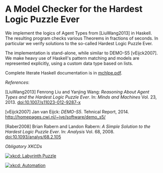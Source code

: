 # A Model Checker for the Hardest Logic Puzzle Ever

We implement the logics of Agent Types from [LiuWang2013] in Haskell.
The resulting program checks various Theorems in fractions of seconds.
In particular we verify solutions to the so-called Hardest Logic Puzzle Ever.

The implementation is stand-alone, while similar to DEMO-S5 [vEijck2007].
We make heavy use of Haskell's pattern matching and models are
represented explicitly, using a custom data type based on lists.

Complete literate Haskell documentation is in [mchlpe.pdf](mchlpe.pdf).


*References*:

[LiuWang2013] Fenrong Liu and Yanjing Wang:
*Reasoning About Agent Types and the Hardest Logic Puzzle Ever*.
In: *Minds and Machines* Vol. 23, 2013.
[doi:10.1007/s11023-012-9287-x](http://dx.doi.org/10.1007/s11023-012-9287-x)

[vEijck2007] Jan van Eijck: *DEMO-S5*.
Tehnical Report, 2014.
<http://homepages.cwi.nl/~jve/software/demo_s5/>

[Raber2008] Brian Rabern and Landon Rabern:
*A Simple Solution to the Hardest Logic Puzzle Ever*.
In: *Analysis* Vol. 68, 2008.
[doi:10.1093/analys/68.2.105](http://dx.doi.org/10.1093/analys/68.2.105)


*Obligatory XKCDs*

[![xkcd: Labyrinth Puzzle](https://imgs.xkcd.com/comics/labyrinth_puzzle.png)](https://xkcd.com/246/)

[![xkcd: Automation](https://imgs.xkcd.com/comics/automation.png)](https://xkcd.com/1319/)
